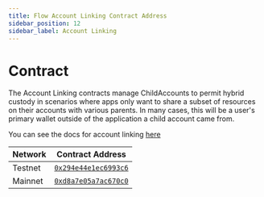 ```yaml
---
title: Flow Account Linking Contract Address
sidebar_position: 12
sidebar_label: Account Linking
---
```


# Contract

The Account Linking contracts manage ChildAccounts to permit hybrid custody in scenarios where apps only want to share a subset of resources on their accounts with various parents. In many cases, this will be a user's primary wallet outside of the application a child account came from.

You can see the docs for account linking [here](https://developers.flow.com/build/advanced-concepts/account-linking)

| Network                      | Contract Address     |
|------------------------------|----------------------|
| Testnet | [`0x294e44e1ec6993c6`](https://contractbrowser.com/account/0x294e44e1ec6993c6) |
| Mainnet                      | [`0xd8a7e05a7ac670c0`](https://contractbrowser.com/account/0xd8a7e05a7ac670c0) | 
